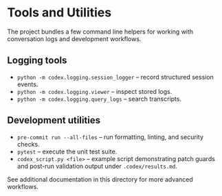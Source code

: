 # Tools and Utilities

The project bundles a few command line helpers for working with conversation
logs and development workflows.

## Logging tools

- `python -m codex.logging.session_logger` – record structured session events.
- `python -m codex.logging.viewer` – inspect stored logs.
- `python -m codex.logging.query_logs` – search transcripts.

## Development utilities

- `pre-commit run --all-files` – run formatting, linting, and security checks.
- `pytest` – execute the unit test suite.
- `codex_script.py <file>` – example script demonstrating patch guards and
  post-run validation output under `.codex/results.md`.

See additional documentation in this directory for more advanced workflows.

